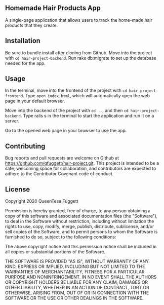## Homemade Hair Products App
A single-page application that allows users to track the home-made hair products that they create. 

## Installation
Be sure to bundle install after cloning from Github. Move into the project with `cd hair-project-backend`.
Run rake db:migrate to set up the database needed for the app.

## Usage
In the terminal, move into the frontend of the project with `cd hair-project-frontend`. Type `open index.html`, which will automatically open the web page in your default browser. 

Move into the backend of the project with `cd ..`, and then `cd hair-project-backend`. Type rails s in the terminal to start the application and run it on a server. 

Go to the opened web page in your browser to use the app. 

## Contributing
Bug reports and pull requests are welcome on Github at https://github.com/qfuggett/hair-project.git. This project is intended to be a safe, welcoming space for collaboration, and contributors are expected to adhere to the Contributor Covenant code of conduct.

## License
Copyright 2020 QueenTesa Fuggett

Permission is hereby granted, free of charge, to any person obtaining a copy of this software and associated documentation files (the "Software"), to deal in the Software without restriction, including without limitation the rights to use, copy, modify, merge, publish, distribute, sublicense, and/or sell copies of the Software, and to permit persons to whom the Software is furnished to do so, subject to the following conditions:

The above copyright notice and this permission notice shall be included in all copies or substantial portions of the Software.

THE SOFTWARE IS PROVIDED "AS IS", WITHOUT WARRANTY OF ANY KIND, EXPRESS OR IMPLIED, INCLUDING BUT NOT LIMITED TO THE WARRANTIES OF MERCHANTABILITY, FITNESS FOR A PARTICULAR PURPOSE AND NONINFRINGEMENT. IN NO EVENT SHALL THE AUTHORS OR COPYRIGHT HOLDERS BE LIABLE FOR ANY CLAIM, DAMAGES OR OTHER LIABILITY, WHETHER IN AN ACTION OF CONTRACT, TORT OR OTHERWISE, ARISING FROM, OUT OF OR IN CONNECTION WITH THE SOFTWARE OR THE USE OR OTHER DEALINGS IN THE SOFTWARE.
